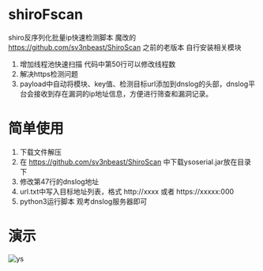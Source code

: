 # shiroFscan
shiro反序列化批量ip快速检测脚本
魔改的 https://github.com/sv3nbeast/ShiroScan 之前的老版本
自行安装相关模块
1. 增加线程池快速扫描 代码中第50行可以修改线程数
2. 解决https检测问题
3. payload中自动将模块、key值、检测目标url添加到dnslog的头部，dnslog平台会接收到存在漏洞的ip地址信息，方便进行筛查和漏洞记录。
# 简单使用
1. 下载文件解压
2. 在 https://github.com/sv3nbeast/ShiroScan 中下载ysoserial.jar放在目录下
3. 修改第47行的dnslog地址
4. url.txt中写入目标地址列表，格式 http://xxxx 或者 https://xxxxx:000
5. python3运行脚本 观考dnslog服务器即可
# 演示
![ys](https://github.com/arno567/shiroFscan/blob/master/ceshi.jpg)


